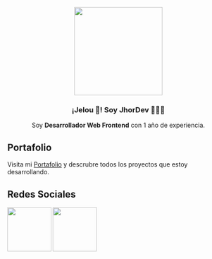 <p align="center" width="300">
   <img align="center" width="200" style="border-radius: 50" src="https://scontent.ftru1-1.fna.fbcdn.net/v/t39.30808-6/461478756_495325713377376_1074788502941549427_n.jpg?_nc_cat=107&ccb=1-7&_nc_sid=6ee11a&_nc_eui2=AeE1Ze8RnfbfmOrtQ_yzZEnkXH05iL5Q27lcfTmIvlDbuUoPHjhucwi1OZz6iuv8OvmTd8ZQdEHcDYj6qalNNKtq&_nc_ohc=Fq6lug7ht9sQ7kNvgELJgEa&_nc_oc=AdjJy7NJ6VpBCx6_yjb2KZwLNdCR0y14Y4peewL-kI_blnFJjrXRJgZkeYWU8sxXTEaBrCG6WMh3c-issaE-q7KG&_nc_zt=23&_nc_ht=scontent.ftru1-1.fna&_nc_gid=A6GBp1TTSS6oJrnvDAScxEb&oh=00_AYC6h1lxOSemgc7Mg2VHxEx6e2wnJLJdqAHSK40UzkCYtQ&oe=679CFB14" />
   <h3 align="center">¡Jelou 👋! Soy JhorDev 👨🏻‍💻</h3>
</p>

<p align="center">Soy <strong>Desarrollador Web Frontend</strong> con 1 año de experiencia.

<h2>Portafolio</h2>
<p>Visita mi <a href = "https://www.jhordev.com/" target="blank">Portafolio</a> y descrubre todos los proyectos que estoy desarrollando.
<h2>Redes Sociales</h2>
<a href ="https://www.linkedin.com/in/jhordy-mondragon/" target="blank"><img align="left" width="100" src="https://logodownload.org/wp-content/uploads/2019/03/linkedin-logo-4.png"></a>
  <a href ="https://twitter.com/thepriorycode" target="blank"><img align="left" width="100" src="https://cdn.sanity.io/images/kts928pd/production/279979502d6cde76d37588e85698cf6c7aaae920-1280x257.png"></a>
<br>
<!---
priorycode/priorycode is a ✨ special ✨ repository because its `README.md` (this file) appears on your GitHub profile.
You can click the Preview link to take a look at your changes.
--->
